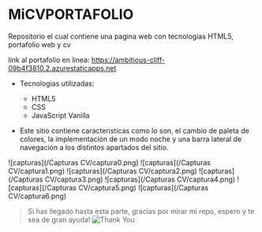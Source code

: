# MiCVPORTAFOLIO
Repositorio el cual contiene una pagina web con tecnologias HTML5, portafolio web y cv

link al portafolio en linea: https://ambitious-cliff-09b4f3810.2.azurestaticapps.net

-  Tecnologias utilizadas: 
    - HTML5
    - CSS
    - JavaScript Vanilla

-  Este sitio contiene caracteristicas como lo son, el cambio de paleta de colores, la implementación de un modo noche y una barra lateral de navegación a los distintos apartados del sitio. 

![capturas](/Capturas CV/captura0.png)
![capturas](/Capturas CV/captura1.png)
![capturas](/Capturas CV/captura2.png)
![capturas](/Capturas CV/captura3.png)
![capturas](/Capturas CV/captura4.png)
![capturas](/Capturas CV/captura5.png)
![capturas](/Capturas CV/captura6.png)


> Si has llegado hasta esta parte, gracias por mirar mi repo, espero y te sea de gran ayuda!
> ![Thank You](https://cloudfront-us-east-1.images.arcpublishing.com/culturacolectiva/CXEJ7EGFWRDPJAJWWQU7RUTOLA.gif)
